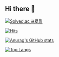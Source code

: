 ## Hi there 👋
[![Solved.ac
프로필](http://mazassumnida.wtf/api/v2/generate_badge?boj={merong2391})](https://solved.ac/{handle})

[![Hits](https://hits.seeyoufarm.com/api/count/incr/badge.svg?url=https%3A%2F%2Fgithub.com%2FRoh-Jinseo&count_bg=%2379C83D&title_bg=%23555555&icon=github.svg&icon_color=%23FFFFFF&title=hits&edge_flat=false)](https://hits.seeyoufarm.com)
<!--
**Roh-Jinseo/Roh-Jinseo** is a ✨ _special_ ✨ repository because its `README.md` (this file) appears on your GitHub profile.

Here are some ideas to get you started:

- 🔭 I’m currently working on ...
- 🌱 I’m currently learning ...
- 👯 I’m looking to collaborate on ...
- 🤔 I’m looking for help with ...
- 💬 Ask me about ...
- 📫 How to reach me: ...
- 😄 Pronouns: ...
- ⚡ Fun fact: ...
-->

[![Anurag's GitHub stats](https://github-readme-stats.vercel.app/api?username=Roh-Jinseo)](https://github.com/anuraghazra/github-readme-stats)

[![Top Langs](https://github-readme-stats.vercel.app/api/top-langs/?username=Roh-Jinseo)](https://github.com/anuraghazra/github-readme-stats)
